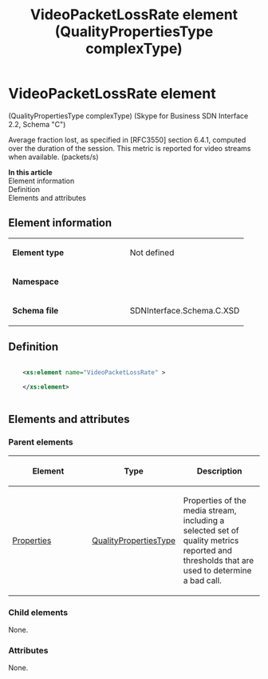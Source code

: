 ﻿---
title: VideoPacketLossRate element (QualityPropertiesType complexType) 
TOCTitle: VideoPacketLossRate element
ms:assetid: 493f8d16-c335-cc90-355b-16c03e86a7fa
ms:mtpsurl: https://msdn.microsoft.com/en-us/library/Mt429340(v=office.16)
ms:contentKeyID: 68250782
ms.date: 08/24/2015
mtps_version: v=office.16
dev_langs:
- xml
---

# VideoPacketLossRate element 

(QualityPropertiesType complexType) (Skype for Business SDN Interface 2.2, Schema "C")

Average fraction lost, as specified in \[RFC3550\] section 6.4.1, computed over the duration of the session. This metric is reported for video streams when available. (packets/s)

**In this article**  
Element information  
Definition  
Elements and attributes  

## Element information

<table>
<colgroup>
<col style="width: 50%" />
<col style="width: 50%" />
</colgroup>
<tbody>
<tr class="odd">
<td><p><strong>Element type</strong></p></td>
<td><p>Not defined</p></td>
</tr>
<tr class="even">
<td><p><strong>Namespace</strong></p></td>
<td><p></p></td>
</tr>
<tr class="odd">
<td><p><strong>Schema file</strong></p></td>
<td><p>SDNInterface.Schema.C.XSD</p></td>
</tr>
</tbody>
</table>


## Definition

```xml

    <xs:element name="VideoPacketLossRate" >
    
    </xs:element>
  
```

## Elements and attributes

### Parent elements

<table>
<colgroup>
<col style="width: 33%" />
<col style="width: 33%" />
<col style="width: 33%" />
</colgroup>
<thead>
<tr class="header">
<th><p>Element</p></th>
<th><p>Type</p></th>
<th><p>Description</p></th>
</tr>
</thead>
<tbody>
<tr class="odd">
<td><p><a href="properties-element-qualitytype-complextype-skype-for-business-sdn-interface-2-2-schema-c.md">Properties</a></p></td>
<td><p><a href="qualitypropertiestype-complextype-skype-for-business-sdn-interface-2-2-schema-c.md">QualityPropertiesType</a></p></td>
<td><p>Properties of the media stream, including a selected set of quality metrics reported and thresholds that are used to determine a bad call.</p></td>
</tr>
</tbody>
</table>


### Child elements

None.

### Attributes

None.

